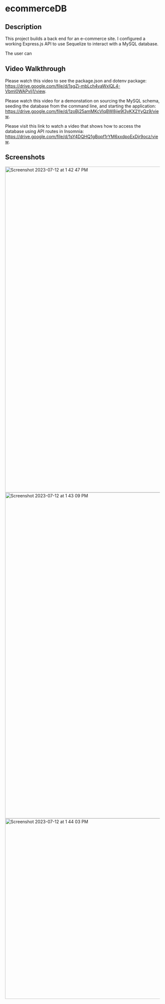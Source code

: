 # ecommerceDB

## Description
This project builds a back end for an e-commerce site. I configured a working Express.js API to use Sequelize to interact with a MySQL database.

The user can

## Video Walkthrough
Please watch this video to see the package.json and dotenv package: https://drive.google.com/file/d/1sgZj-mbLch4vaWxlQL4-Vbml0WAPvIj1/view.


Please watch this video for a demonstation on sourcing the MySQL schema, seeding the database from the command line, and starting the application: https://drive.google.com/file/d/1zoBj25amMKcVIqBW8jie9l3yKX2YyQz9/view. 

Please visit this link to watch a video that shows how to access the database using API routes in Insomnia: https://drive.google.com/file/d/1sY4DQHQ1gBopf1rYM6xxdpoExDjr9ocz/view.

## Screenshots
<img width="1058" alt="Screenshot 2023-07-12 at 1 42 47 PM" src="https://github.com/smokhadar/ecommerceDB/assets/127573523/0cea99d0-d458-4f38-bd76-c63bba7e3f8a">
<img width="1058" alt="Screenshot 2023-07-12 at 1 43 09 PM" src="https://github.com/smokhadar/ecommerceDB/assets/127573523/1171e70d-5f1b-4a17-939e-e910f2e254eb">
<img width="586" alt="Screenshot 2023-07-12 at 1 44 03 PM" src="https://github.com/smokhadar/ecommerceDB/assets/127573523/2e9377c1-6c96-4933-b2e0-8b6b82054eb3">
